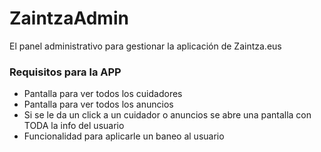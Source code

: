 # ZaintzaAdmin
El panel administrativo para gestionar la aplicación de Zaintza.eus

### Requisitos para la APP

- Pantalla para ver todos los cuidadores
- Pantalla para ver todos los anuncios
- Si se le da un click a un cuidador o anuncios se abre una pantalla con TODA la info del usuario
- Funcionalidad para aplicarle un baneo al usuario
